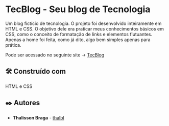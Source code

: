 # TecBlog - Seu blog de Tecnologia

Um blog fictício de tecnologia. O projeto foi desenvolvido inteiramente em HTML e CSS. O objetivo dele era praticar meus conhecimentos básicos em CSS, como o conceito de formatação de links e elementos flutuantes. Apenas a home foi feita, como já dito, algo bem simples apenas para prática. 

Pode ser acessado no seguinte site -> [TecBlog](https://thalbl.github.io/TecBlog/)


## 🛠️ Construído com

   HTML e CSS

## ✒️ Autores

* **Thalisson Braga** - [thalbl](https://github.com/thalbl)